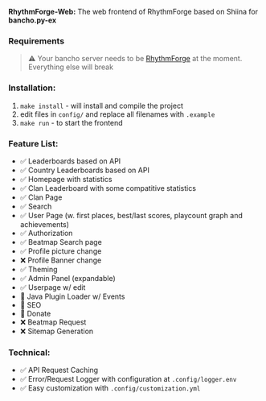 **RhythmForge-Web:**
The web frontend of RhythmForge based on Shiina for **bancho.py-ex**

### **Requirements**
> ⚠️ Your bancho server needs to be [RhythmForge](https://github.com/RhythmForge/RhythmForge) at the moment. Everything else will break

### **Installation:**
1. `make install` - will install and compile the project
2. edit files in `config/` and replace all filenames with `.example`
3. `make run` - to start the frontend

### **Feature List:**

- ✅ Leaderboards based on API
- ✅ Country Leaderboards based on API
- ✅ Homepage with statistics
- ✅ Clan Leaderboard with some compatitive statistics
- ✅ Clan Page
- ✅ Search
- ✅ User Page (w. first places, best/last scores, playcount graph and achievements)
- ✅ Authorization
- ✅ Beatmap Search page
- ✅ Profile picture change
- ❌ Profile Banner change
- ✅ Theming
- ✅ Admin Panel (expandable)
- ✅ Userpage w/ edit
- 🧩 Java Plugin Loader w/ Events
- 🧩 SEO
- 🧩 Donate
- ❌ Beatmap Request
- ❌ Sitemap Generation


### **Technical:**

- ✅ API Request Caching
- ✅ Error/Request Logger with configuration at `.config/logger.env`
- ✅ Easy customization with `.config/customization.yml`
